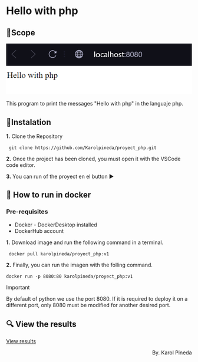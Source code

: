 # Hello with php
## 🥇Scope
<p align="center">
    <img src="./materials/results_php.png" alt="Hello from javascript">
</p>
This program to print the messages "Hello with php" in the languaje php.

## 📑Instalation
**1.** Clone the Repository
   ```
    git clone https://github.com/Karolpineda/proyect_php.git
   ```

**2.** Once the project has been cloned, you must open it with the VSCode code editor.

**3.** You can run of the proyect en el button ▶️

## 🐳 How to run in docker

### Pre-requisites
* Docker - DockerDesktop installed
* DockerHub account

**1.** Download image and run the following command in a terminal.
   ```
    docker pull karolpineda/proyect_php:v1
   ```
**2.**  Finally, you can run the imagen with the folling command.
   ```
docker run -p 8080:80 karolpineda/proyect_php:v1

   ```

> [!IMPORTANT]
> By default of python we use the port 8080. If it is required to deploy it on a different port, only 8080 must be modified for another desired port.

## 🔍 View the results
[View results](#scope)

<p align="right">
By. Karol Pineda
</p>